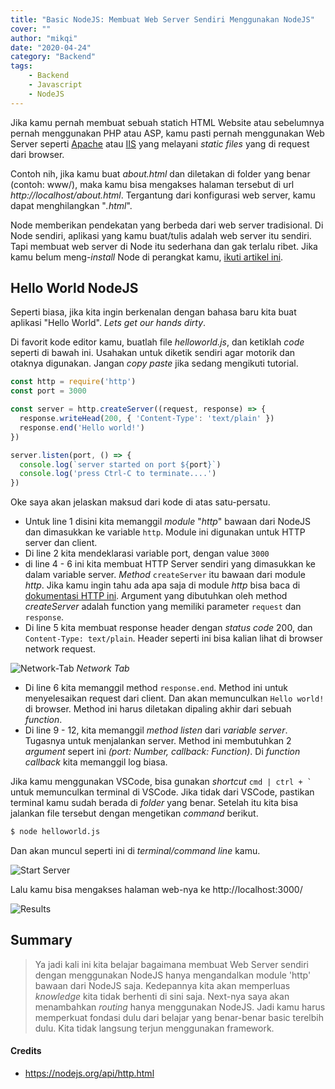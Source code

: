 ```yaml
---
title: "Basic NodeJS: Membuat Web Server Sendiri Menggunakan NodeJS"
cover: ""
author: "mikqi"
date: "2020-04-24"
category: "Backend"
tags:
    - Backend
    - Javascript
    - NodeJS
---
```


Jika kamu pernah membuat sebuah statich HTML Website atau sebelumnya pernah menggunakan PHP atau ASP, kamu pasti pernah menggunakan Web Server seperti [Apache](https://httpd.apache.org/) atau [IIS](https://www.iis.net/) yang melayani *static files* yang di request dari browser.

Contoh nih, jika kamu buat *about.html* dan diletakan di folder yang benar (contoh: www/), maka kamu bisa mengakses halaman tersebut di url *http://localhost/about.html*. Tergantung dari konfigurasi web server, kamu dapat menghilangkan "*.html*".

Node memberikan pendekatan yang berbeda dari web server tradisional. Di Node sendiri, aplikasi yang kamu buat/tulis adalah web server itu sendiri. Tapi membuat web server di Node itu sederhana dan gak terlalu ribet. Jika kamu belum meng-*install* Node di perangkat kamu, [ikuti artikel ini](/cara-install-node-js).

## Hello World NodeJS

Seperti biasa, jika kita ingin berkenalan dengan bahasa baru kita buat aplikasi "Hello World". *Lets get our hands dirty*.

Di favorit kode editor kamu, buatlah file *helloworld.js*, dan ketiklah *code* seperti di bawah ini. Usahakan untuk diketik sendiri agar motorik dan otaknya digunakan. Jangan *copy paste* jika sedang mengikuti tutorial.

<div class="line-number"></div>

```js
const http = require('http')
const port = 3000

const server = http.createServer((request, response) => {
  response.writeHead(200, { 'Content-Type': 'text/plain' })
  response.end('Hello world!')
})

server.listen(port, () => {
  console.log(`server started on port ${port}`)
  console.log('press Ctrl-C to terminate....')
})
```

Oke saya akan jelaskan maksud dari kode di atas satu-persatu.

- Untuk line 1 disini kita memanggil *module* "*http*" bawaan dari NodeJS dan dimasukkan ke variable `http`. Module ini digunakan untuk HTTP server dan client.
- Di line 2 kita mendeklarasi variable port, dengan value `3000`
- di line 4 - 6 ini kita membuat HTTP Server sendiri yang dimasukkan ke dalam variable server. *Method* `createServer` itu bawaan dari module *http*. Jika kamu ingin tahu ada apa saja di module *http* bisa baca di [dokumentasi HTTP ini](https://nodejs.org/api/http.html). Argument yang dibutuhkan oleh method *createServer* adalah function yang memiliki parameter `request` dan `response`.
- Di line 5 kita membuat response header dengan *status code* 200, dan `Content-Type: text/plain`. Header seperti ini bisa kalian lihat di browser network request.

![Network-Tab](/images/posts/node-create-web-server/network-tab.png)
*Network Tab*

- Di line 6 kita memanggil method `response.end`. Method ini untuk menyelesaikan request dari client. Dan akan memunculkan `Hello world!` di browser. Method ini harus diletakan dipaling akhir dari sebuah *function*.
- Di line 9 - 12, kita memanggil *method listen* dari *variable server*. Tugasnya untuk menjalankan server. Method ini membutuhkan 2 *argument* sepert ini *(port: Number, callback: Function)*. Di *function callback* kita memanggil log biasa.

Jika kamu menggunakan VSCode, bisa gunakan *shortcut* ``cmd | ctrl + ` `` untuk memunculkan terminal di VSCode. Jika tidak dari VSCode, pastikan terminal kamu sudah berada di *folder* yang benar. Setelah itu kita bisa jalankan file tersebut dengan mengetikan *command* berikut.

```bash
$ node helloworld.js
```

Dan akan muncul seperti ini di *terminal/command line* kamu.

![Start Server](/images/posts/node-create-web-server/start-server.png)

Lalu kamu bisa mengakses halaman web-nya ke http://localhost:3000/

![Results](/images/posts/node-create-web-server/result.png)

## Summary

> Ya jadi kali ini kita belajar bagaimana membuat Web Server sendiri dengan menggunakan NodeJS hanya mengandalkan module 'http' bawaan dari NodeJS saja. Kedepannya kita akan memperluas *knowledge* kita tidak berhenti di sini saja. Next-nya saya akan menambahkan *routing* hanya menggunakan NodeJS. Jadi kamu harus memperkuat fondasi dulu dari belajar yang benar-benar basic terelbih dulu. Kita tidak langsung terjun menggunakan framework.

#### Credits

- https://nodejs.org/api/http.html

